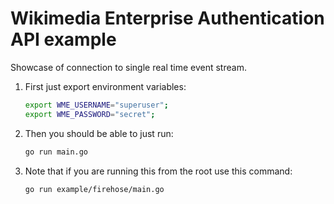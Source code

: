 # Wikimedia Enterprise Authentication API example

Showcase of connection to single real time event stream. 

1. First just export environment variables:

    ```bash
    export WME_USERNAME="superuser";
    export WME_PASSWORD="secret";
    ```

1. Then you should be able to just run:

    ```bash
    go run main.go
    ```

1. Note that if you are running this from the root use this command:
    ```bash
    go run example/firehose/main.go
    ```

